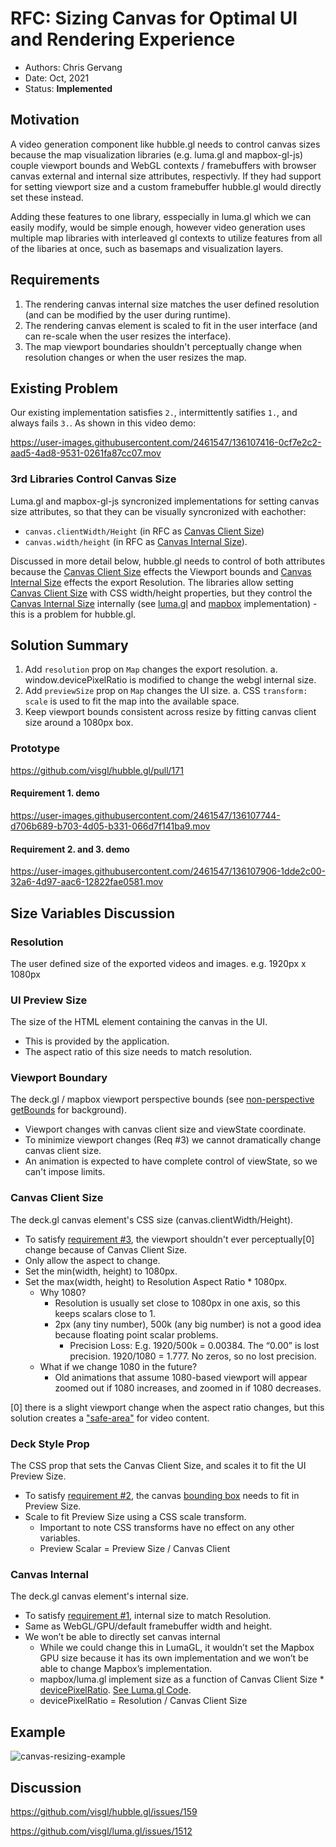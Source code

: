 # RFC: Sizing Canvas for Optimal UI and Rendering Experience

* Authors: Chris Gervang
* Date: Oct, 2021
* Status: **Implemented**

## Motivation

A video generation component like hubble.gl needs to control canvas sizes because the map visualization libraries (e.g. luma.gl and mapbox-gl-js) couple viewport bounds and WebGL contexts / framebuffers with browser canvas external and internal size attributes, respectivly. If they had support for setting viewport size and a custom framebuffer hubble.gl would directly set these instead.

Adding these features to one library, esspecially in luma.gl which we can easily modify, would be simple enough, however video generation uses multiple map libraries with interleaved gl contexts to utilize features from all of the libaries at once, such as basemaps and visualization layers. 

## Requirements

1. The rendering canvas internal size matches the user defined resolution (and can be modified by the user during runtime).
2. The rendering canvas element is scaled to fit in the user interface (and can re-scale when the user resizes the interface).
3. The map viewport boundaries shouldn't perceptually change when resolution changes or when the user resizes the map.

## Existing Problem

Our existing implementation satisfies `2.`, intermittently satifies `1.`, and always fails `3.`. As shown in this video demo:

https://user-images.githubusercontent.com/2461547/136107416-0cf7e2c2-aad5-4ad8-9531-0261fa87cc07.mov

### 3rd Libraries Control Canvas Size

Luma.gl and mapbox-gl-js syncronized implementations for setting canvas size attributes, so that they can be visually syncronized with eachother: 
- `canvas.clientWidth/Height` (in RFC as [Canvas Client Size](#Canvas-Client-Size))
- `canvas.width/height` (in RFC as [Canvas Internal Size](#Canvas-Internal-Size)). 

Discussed in more detail below, hubble.gl needs to control of both attributes because the [Canvas Client Size](#Canvas-Client-Size) effects the Viewport bounds and [Canvas Internal Size](#Canvas-Internal-Size) effects the export Resolution. The libraries allow setting [Canvas Client Size](#Canvas-Client-Size) with CSS width/height properties, but they control the [Canvas Internal Size](#Canvas-Internal-Size) internally (see [luma.gl](https://github.com/visgl/luma.gl/blob/15e7acd33363ffe2add58b28638d19f697651ea6/modules/gltools/src/context/context.ts#L363-L377) and [mapbox](https://github.com/mapbox/mapbox-gl-js/blob/cb4778f7cbde092dc11c959696eacfcfeb28ee71/src/ui/map.js#L2580-L2590) implementation) - this is a problem for hubble.gl.

## Solution Summary

1. Add `resolution` prop on `Map` changes the export resolution.
  a. window.devicePixelRatio is modified to change the webgl internal size.
2. Add `previewSize` prop on `Map` changes the UI size.
  a. CSS `transform: scale` is used to fit the map into the available space.
3. Keep viewport bounds consistent across resize by fitting canvas client size around a 1080px box.

### Prototype

https://github.com/visgl/hubble.gl/pull/171

#### Requirement 1. demo

https://user-images.githubusercontent.com/2461547/136107744-d706b689-b703-4d05-b331-066d7f141ba9.mov

#### Requirement 2. and 3. demo

https://user-images.githubusercontent.com/2461547/136107906-1dde2c00-32a6-4d97-aac6-12822fae0581.mov


## Size Variables Discussion

### Resolution

The user defined size of the exported videos and images. e.g. 1920px x 1080px

### UI Preview Size

The size of the HTML element containing the canvas in the UI.

- This is provided by the application.
- The aspect ratio of this size needs to match resolution.

### Viewport Boundary

The deck.gl / mapbox viewport perspective bounds (see [non-perspective getBounds](https://deck.gl/docs/api-reference/core/viewport#getbounds) for background).

- Viewport changes with canvas client size and viewState coordinate.
- To minimize viewport changes (Req #3) we cannot dramatically change canvas client size.
- An animation is expected to have complete control of viewState, so we can't impose limits.

### Canvas Client Size

The deck.gl canvas element's CSS size (canvas.clientWidth/Height).

- To satisfy [requirement #3](#Requirements), the viewport shouldn't ever perceptually[0] change because of Canvas Client Size.
- Only allow the aspect to change.
- Set the min(width, height) to 1080px.
- Set the max(width, height) to Resolution Aspect Ratio * 1080px.
  - Why 1080?
    - Resolution is usually set close to 1080px in one axis, so this keeps scalars close to 1.
    - 2px (any tiny number), 500k (any big number) is not a good idea because floating point scalar problems. 
      - Precision Loss: E.g. 1920/500k = 0.00384. The “0.00” is lost precision. 1920/1080 = 1.777. No zeros, so no lost precision.
  - What if we change 1080 in the future?
    - Old animations that assume 1080-based viewport will appear zoomed out if 1080 increases, and zoomed in if 1080 decreases.

[0] there is a slight viewport change when the aspect ratio changes, but this solution creates a ["safe-area"](https://en.wikipedia.org/wiki/Safe_area_(television)) for video content.

### Deck Style Prop
The CSS prop that sets the Canvas Client Size, and scales it to fit the UI Preview Size.

- To satisfy [requirement #2](#Requirements), the canvas [bounding box](https://developer.mozilla.org/en-US/docs/Web/API/Element/getBoundingClientRect) needs to fit in Preview Size.
- Scale to fit Preview Size using a CSS scale transform. 
  - Important to note CSS transforms have no effect on any other variables.
  - Preview Scalar = Preview Size / Canvas Client 

### Canvas Internal

The deck.gl canvas element's internal size.

- To satisfy [requirement #1](#Requirements), internal size to match Resolution.
- Same as WebGL/GPU/default framebuffer width and height.
- We won’t be able to directly set canvas internal
  - While we could change this in LumaGL, it wouldn’t set the Mapbox GPU size because it has its own implementation and we won’t be able to change Mapbox’s implementation.
  - mapbox/luma.gl implement size as a function of Canvas Client Size * [devicePixelRatio](https://developer.mozilla.org/en-US/docs/Web/API/Window/devicePixelRatio). [See Luma.gl Code](https://github.com/visgl/luma.gl/blob/15e7acd33363ffe2add58b28638d19f697651ea6/modules/gltools/src/context/context.ts#L376-L377).
  - devicePixelRatio = Resolution / Canvas Client Size

## Example

![canvas-resizing-example](https://user-images.githubusercontent.com/2461547/136319821-47f5f5bb-f054-4e2b-8332-d7d897f422d1.png)

## Discussion

https://github.com/visgl/hubble.gl/issues/159

https://github.com/visgl/luma.gl/issues/1512
